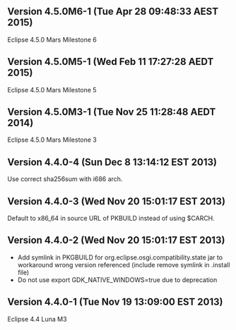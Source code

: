 Version 4.5.0M6-1 (Tue Apr 28 09:48:33 AEST 2015)
---

Eclipse 4.5.0 Mars Milestone 6

Version 4.5.0M5-1 (Wed Feb 11 17:27:28 AEDT 2015)
---

Eclipse 4.5.0 Mars Milestone 5

Version 4.5.0M3-1 (Tue Nov 25 11:28:48 AEDT 2014)
---

Eclipse 4.5.0 Mars Milestone 3

Version 4.4.0-4 (Sun Dec  8 13:14:12 EST 2013)
---

Use correct sha256sum with i686 arch.

Version 4.4.0-3 (Wed Nov 20 15:01:17 EST 2013)
---

Default to x86_64 in source URL of PKBUILD instead of using $CARCH.

Version 4.4.0-2 (Wed Nov 20 15:01:17 EST 2013)
---

* Add symlink in PKGBUILD for org.eclipse.osgi.compatibility.state jar to workaround wrong version referenced (include remove symlink in .install file)
* Do not use export GDK_NATIVE_WINDOWS=true due to deprecation

Version 4.4.0-1 (Tue Nov 19 13:09:00 EST 2013)
---

Eclipse 4.4 Luna M3

